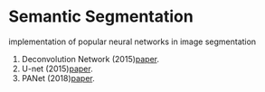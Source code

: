 # Semantic Segmentation
implementation of popular neural networks in image segmentation

1. Deconvolution Network (2015)[paper](https://arxiv.org/pdf/1505.04366.pdf).
2. U-net (2015)[paper](https://arxiv.org/pdf/1505.04597.pdf).
3. PANet (2018)[paper](https://arxiv.org/pdf/1803.01534.pdf).
